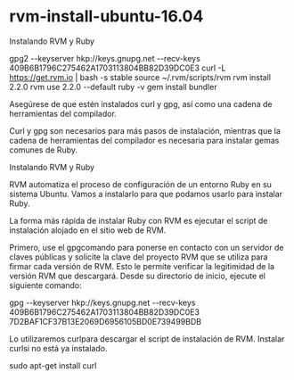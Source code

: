 # rvm-install-ubuntu-16.04

Instalando RVM y Ruby

gpg2 --keyserver hkp://keys.gnupg.net --recv-keys 409B6B1796C275462A1703113804BB82D39DC0E3
curl -L https://get.rvm.io | bash -s stable
source ~/.rvm/scripts/rvm
rvm install 2.2.0
rvm use 2.2.0 --default
ruby -v
gem install bundler


Asegúrese de que estén instalados curl y gpg, así como una cadena de herramientas del compilador.

Curl y gpg son necesarios para más pasos de instalación, mientras que la cadena de herramientas del compilador es necesaria para instalar gemas comunes de Ruby.

Instalando RVM y Ruby

RVM automatiza el proceso de configuración de un entorno Ruby en su sistema Ubuntu. Vamos a instalarlo para que podamos usarlo para instalar Ruby.

La forma más rápida de instalar Ruby con RVM es ejecutar el script de instalación alojado en el sitio web de RVM.

Primero, use el gpgcomando para ponerse en contacto con un servidor de claves públicas y solicite la clave del proyecto RVM que se utiliza para firmar cada versión de RVM. Esto le permite verificar la legitimidad de la versión RVM que descargará. Desde su directorio de inicio, ejecute el siguiente comando:

gpg --keyserver hkp://keys.gnupg.net --recv-keys 409B6B1796C275462A1703113804BB82D39DC0E3 7D2BAF1CF37B13E2069D6956105BD0E739499BDB


Lo utilizaremos curlpara descargar el script de instalación de RVM. Instalar curlsi no está ya instalado.

sudo apt-get install curl

